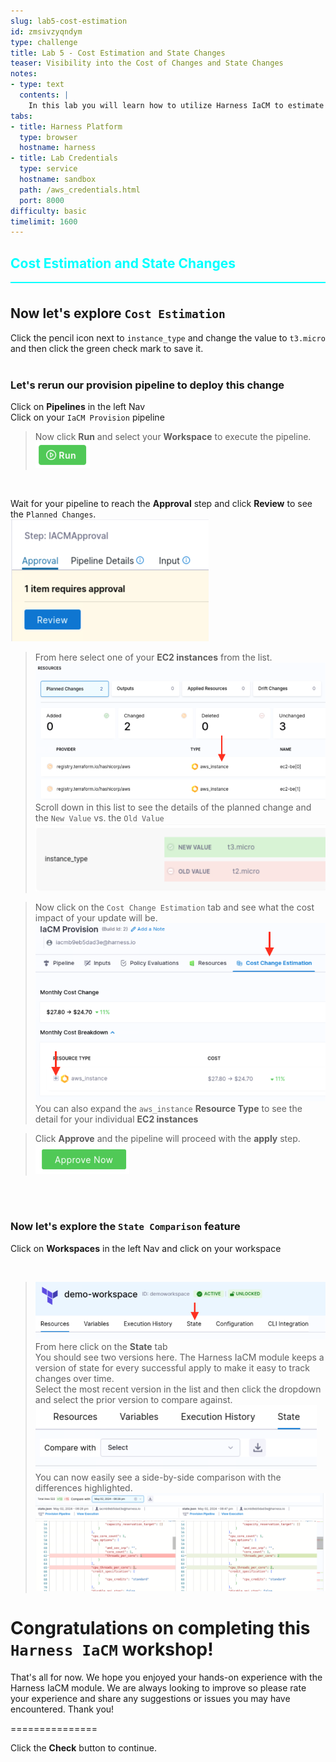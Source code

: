 ```yaml
---
slug: lab5-cost-estimation
id: zmsivzyqndym
type: challenge
title: Lab 5 - Cost Estimation and State Changes
teaser: Visibility into the Cost of Changes and State Changes
notes:
- type: text
  contents: |
    In this lab you will learn how to utilize Harness IaCM to estimate costs and track state changes in your infrastructure, enabling more informed decision-making.
tabs:
- title: Harness Platform
  type: browser
  hostname: harness
- title: Lab Credentials
  type: service
  hostname: sandbox
  path: /aws_credentials.html
  port: 8000
difficulty: basic
timelimit: 1600
---
```


<style type="text/css" rel="stylesheet">
hr.cyan { background-color: cyan; color: cyan; height: 2px; margin-bottom: -10px; }
h2.cyan { color: cyan; }
</style><h2 class="cyan">Cost Estimation and State Changes</h2>
<hr class="cyan">
<br>

## Now let's explore `Cost Estimation`
Click the pencil icon next to ```instance_type``` and change the value to ```t3.micro``` and then click the green check mark to save it.
<br><br>

### Let's rerun our provision pipeline to deploy this change
Click on **Pipelines** in the left Nav <br>
Click on your ```IaCM Provision``` pipeline <br>
> Now click **Run** and select your **Workspace** to execute the pipeline. <br>
![pipeline_run.png](https://raw.githubusercontent.com/harness-community/field-workshops/main/assets/images/pipeline_run.png)

<br>

Wait for your pipeline to reach the **Approval** step and click **Review** to see the `Planned Changes`. <br>
![iacm_pipeline_review.png](https://raw.githubusercontent.com/harness-community/field-workshops/main/se-workshop-iacm/assets/images/iacm_pipeline_review.png) <br>

> From here select one of your **EC2 instances** from the list.
![iacm_planned_changes.png](https://raw.githubusercontent.com/harness-community/field-workshops/main/se-workshop-iacm/assets/images/iacm_planned_changes.png)<br>
Scroll down in this list to see the details of the planned change and the ```New Value``` vs. the ```Old Value```
![iacm_instance_type_update.png](https://raw.githubusercontent.com/harness-community/field-workshops/main/se-workshop-iacm/assets/images/iacm_instance_type_update.png)<br>

> Now click on the ```Cost Change Estimation``` tab and see what the cost impact of your update will be.<br>
![iacm_cost_change_estimation.png](https://raw.githubusercontent.com/harness-community/field-workshops/main/se-workshop-iacm/assets/images/iacm_cost_change_estimation.png)<br>
You can also expand the ```aws_instance``` **Resource Type** to see the detail for your individual **EC2 instances**

> Click **Approve** and the pipeline will proceed with the **apply** step. <br>
![iacm_approve.png](https://raw.githubusercontent.com/harness-community/field-workshops/main/se-workshop-iacm/assets/images/iacm_approve.png) <br>

<br><br>

### Now let's explore the `State Comparison` feature
Click on **Workspaces** in the left Nav and click on your workspace <br>

<br>

> ![iacm_state_tab.png](https://raw.githubusercontent.com/harness-community/field-workshops/main/se-workshop-iacm/assets/images/iacm_state_tab.png)<br>
From here click on the  **State** tab <br>
You should see two versions here. The Harness IaCM module keeps a version of state for every successful apply to make it easy to track changes over time. <br>
Select the most recent version in the list and then click the dropdown and select the prior version to compare against.
![iacm_state_compare_with.png](https://raw.githubusercontent.com/harness-community/field-workshops/main/se-workshop-iacm/assets/images/iacm_state_compare_with.png)
You can now easily see a side-by-side comparison with the differences highlighted.
![iacm_state_compare.png](https://raw.githubusercontent.com/harness-community/field-workshops/main/se-workshop-iacm/assets/images/iacm_state_compare.png)

# Congratulations on completing this `Harness IaCM` workshop!
That's all for now. We hope you enjoyed your hands-on experience with the Harness IaCM module. We are always looking to improve so please rate your experience and share any suggestions or issues you may have encountered. Thank you!

===============

Click the **Check** button to continue.
